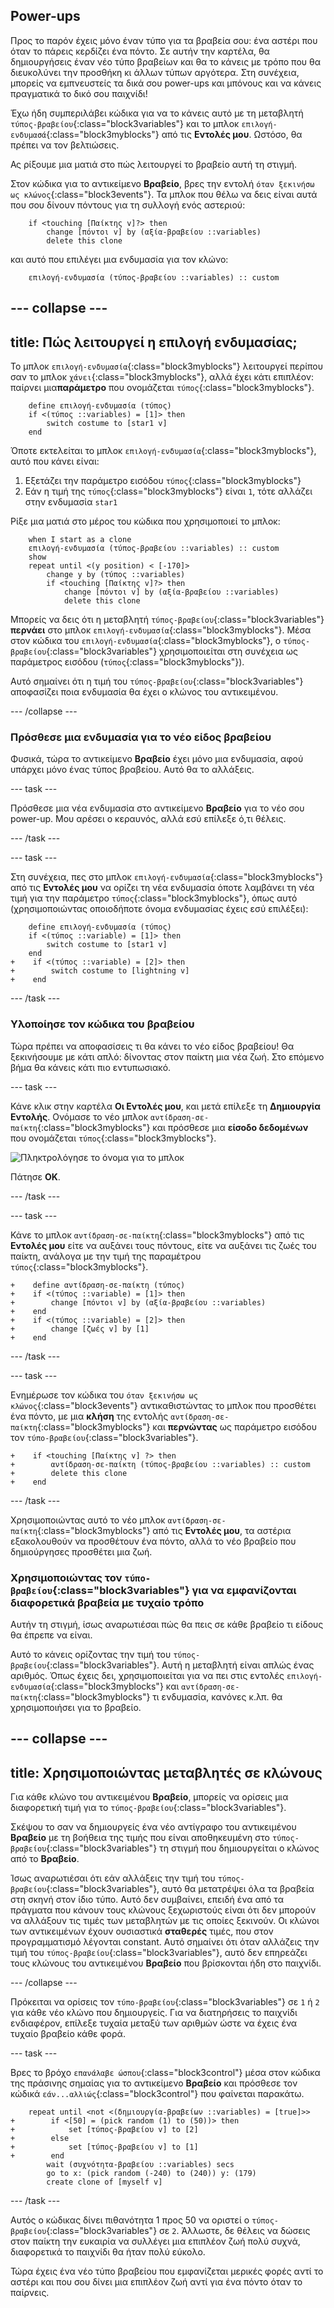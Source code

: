 ## Power-ups

Προς το παρόν έχεις μόνο έναν τύπο για τα βραβεία σου: ένα αστέρι που όταν το πάρεις κερδίζει ένα πόντο. Σε αυτήν την καρτέλα, θα δημιουργήσεις έναν νέο τύπο βραβείων και θα το κάνεις με τρόπο που θα διευκολύνει την προσθήκη κι άλλων τύπων αργότερα. Στη συνέχεια, μπορείς να εμπνευστείς τα δικά σου power-ups και μπόνους και να κάνεις πραγματικά το δικό σου παιχνίδι!

Έχω ήδη συμπεριλάβει κώδικα για να το κάνεις αυτό με τη μεταβλητή `τύπος-βραβείου`{:class="block3variables"} και το μπλοκ `επιλογή-ενδυμασά`{:class="block3myblocks"} από τις **Εντολές μου**. Ωστόσο, θα πρέπει να τον βελτιώσεις.

Ας ρίξουμε μια ματιά στο πώς λειτουργεί το βραβείο αυτή τη στιγμή.

Στον κώδικα για το αντικείμενο **Βραβείο**, βρες την εντολή `όταν ξεκινήσω ως κλώνος`{:class="block3events"}. Τα μπλοκ που θέλω να δεις είναι αυτά που σου δίνουν πόντους για τη συλλογή ενός αστεριού:

```blocks3
    if <touching [Παίκτης v]?> then
        change [πόντοι v] by (αξία-βραβείου ::variables)
        delete this clone
```

και αυτό που επιλέγει μια ενδυμασία για τον κλώνο:

```blocks3
    επιλογή-ενδυμασία (τύπος-βραβείου ::variables) :: custom
```

--- collapse ---
---
title: Πώς λειτουργεί η επιλογή ενδυμασίας;
---

Το μπλοκ `επιλογή-ενδυμασία`{:class="block3myblocks"} λειτουργεί περίπου σαν το μπλοκ `χάνει`{:class="block3myblocks"}, αλλά έχει κάτι επιπλέον: παίρνει μια**παράμετρο** που ονομάζεται `τύπος`{:class="block3myblocks"}.

```blocks3
    define επιλογή-ενδυμασία (τύπος)
    if <(τύπος ::variables) = [1]> then
        switch costume to [star1 v]
    end
```

Όποτε εκτελείται το μπλοκ `επιλογή-ενδυμασία`{:class="block3myblocks"}, αυτό που κάνει είναι:

1. Εξετάζει την παράμετρο εισόδου `τύπος`{:class="block3myblocks"}
2. Εάν η τιμή της `τύπος`{:class="block3myblocks"} είναι `1`, τότε αλλάζει στην ενδυμασία `star1`

Ρίξε μια ματιά στο μέρος του κώδικα που χρησιμοποιεί το μπλοκ:

```blocks3
    when I start as a clone
    επιλογή-ενδυμασία (τύπος-βραβείου ::variables) :: custom
    show
    repeat until <(y position) < [-170]>
        change y by (τύπος ::variables)
        if <touching [Παίκτης v]?> then
            change [πόντοι v] by (αξία-βραβείου ::variables)
            delete this clone
```

Μπορείς να δεις ότι η μεταβλητή `τύπος-βραβείου`{:class="block3variables"} **περνάει** στο μπλοκ `επιλογή-ενδυμασία`{:class="block3myblocks"}. Μέσα στον κώδικα του `επιλογή-ενδυμασία`{:class="block3myblocks"}, ο `τύπος-βραβείου`{:class="block3variables"} χρησιμοποιείται στη συνέχεια ως παράμετρος εισόδου (`τύπος`{:class="block3myblocks"}).

Αυτό σημαίνει ότι η τιμή του `τύπος-βραβείου`{:class="block3variables"} αποφασίζει ποια ενδυμασία θα έχει ο κλώνος του αντικειμένου.

--- /collapse ---

### Πρόσθεσε μια ενδυμασία για το νέο είδος βραβείου

Φυσικά, τώρα το αντικείμενο **Βραβείο** έχει μόνο μια ενδυμασία, αφού υπάρχει μόνο ένας τύπος βραβείου. Αυτό θα το αλλάξεις.

--- task ---

Πρόσθεσε μια νέα ενδυμασία στο αντικείμενο **Βραβείο** για το νέο σου power-up. Μου αρέσει ο κεραυνός, αλλά εσύ επίλεξε ό,τι θέλεις.

--- /task ---

--- task ---

Στη συνέχεια, πες στο μπλοκ `επιλογή-ενδυμασία`{:class="block3myblocks"} από τις **Εντολές μου** να ορίζει τη νέα ενδυμασία όποτε λαμβάνει τη νέα τιμή για την παράμετρο `τύπος`{:class="block3myblocks"}, όπως αυτό \(χρησιμοποιώντας οποιοδήποτε όνομα ενδυμασίας έχεις εσύ επιλέξει\):

```blocks3
    define επιλογή-ενδυμασία (τύπος)
    if <(τύπος ::variable) = [1]> then
        switch costume to [star1 v]
    end
+    if <(τύπος ::variable) = [2]> then
+        switch costume to [lightning v]
+    end
```

--- /task ---

### Υλοποίησε τον κώδικα του βραβείου

Τώρα πρέπει να αποφασίσεις τι θα κάνει το νέο είδος βραβείου! Θα ξεκινήσουμε με κάτι απλό: δίνοντας στον παίκτη μια νέα ζωή. Στο επόμενο βήμα θα κάνεις κάτι πιο εντυπωσιακό.

--- task ---

Κάνε κλικ στην καρτέλα **Οι Εντολές μου**, και μετά επίλεξε τη **Δημιουργία Εντολής**. Ονόμασε το νέο μπλοκ `αντίδραση-σε-παίκτη`{:class="block3myblocks"} και πρόσθεσε μια **είσοδο δεδομένων** που ονομάζεται `τύπος`{:class="block3myblocks"}.

![Πληκτρολόγησε το όνομα για το μπλοκ](images/powerupMakeName.png)

Πάτησε **ΟΚ**.

--- /task ---

--- task ---

Κάνε το μπλοκ `αντίδραση-σε-παίκτη`{:class="block3myblocks"} από τις **Εντολές μου** είτε να αυξάνει τους πόντους, είτε να αυξάνει τις ζωές του παίκτη, ανάλογα με την τιμή της παραμέτρου `τύπος`{:class="block3myblocks"}.

```blocks3
+    define αντίδραση-σε-παίκτη (τύπος)
+    if <(τύπος ::variable) = [1]> then
+        change [πόντοι v] by (αξία-βραβείου ::variables)
+    end
+    if <(τύπος ::variable) = [2]> then
+        change [ζωές v] by [1]
+    end
```

--- /task ---

--- task ---

Ενημέρωσε τον κώδικα του `όταν ξεκινήσω ως κλώνος`{:class="block3events"} αντικαθιστώντας το μπλοκ που προσθέτει ένα πόντο, με μια **κλήση** της εντολής `αντίδραση-σε-παίκτη`{:class="block3myblocks"} και **περνώντας** ως παράμετρο εισόδου τον `τύπο-βραβείου`{:class="block3variables"}.

```blocks3
+    if <touching [Παίκτης v] ?> then
+        αντίδραση-σε-παίκτη (τύπος-βραβείου ::variables) :: custom
+        delete this clone
+    end
```

--- /task ---

Χρησιμοποιώντας αυτό το νέο μπλοκ `αντίδραση-σε-παίκτη`{:class="block3myblocks"} από τις **Εντολές μου**, τα αστέρια εξακολουθούν να προσθέτουν ένα πόντο, αλλά το νέο βραβείο που δημιούργησες προσθέτει μια ζωή.

### Χρησιμοποιώντας τον `τύπο-βραβείου`{:class="block3variables"} για να εμφανίζονται διαφορετικά βραβεία με τυχαίο τρόπο

Αυτήν τη στιγμή, ίσως αναρωτιέσαι πώς θα πεις σε κάθε βραβείο τι είδους θα έπρεπε να είναι.

Αυτό το κάνεις ορίζοντας την τιμή του `τύπος-βραβείου`{:class="block3variables"}. Αυτή η μεταβλητή είναι απλώς ένας αριθμός. Όπως έχεις δει, χρησιμοποιείται για να πει στις εντολές `επιλογή-ενδυμασία`{:class="block3myblocks"} και `αντίδραση-σε-παίκτη`{:class="block3myblocks"} τι ενδυμασία, κανόνες κ.λπ. θα χρησιμοποιήσει για το βραβείο.

--- collapse ---
---
title: Χρησιμοποιώντας μεταβλητές σε κλώνους
---

Για κάθε κλώνο του αντικειμένου **Βραβείο**, μπορείς να ορίσεις μια διαφορετική τιμή για το `τύπος-βραβείου`{:class="block3variables"}.

Σκέψου το σαν να δημιουργείς ένα νέο αντίγραφο του αντικειμένου **Βραβείο** με τη βοήθεια της τιμής που είναι αποθηκευμένη στο `τύπος-βραβείου`{:class="block3variables"} τη στιγμή που δημιουργείται ο κλώνος από το **Βραβείο**.

Ίσως αναρωτιέσαι ότι εάν αλλάξεις την τιμή του `τύπος-βραβείου`{:class="block3variables"}, αυτό θα μετατρέψει όλα τα βραβεία στη σκηνή στον ίδιο τύπο. Αυτό δεν συμβαίνει, επειδή ένα από τα πράγματα που κάνουν τους κλώνους ξεχωριστούς είναι ότι δεν μπορούν να αλλάξουν τις τιμές των μεταβλητών με τις οποίες ξεκινούν. Οι κλώνοι των αντικειμένων έχουν ουσιαστικά **σταθερές** τιμές, που στον προγραμματισμό λέγονται constant. Αυτό σημαίνει ότι όταν αλλάζεις την τιμή του `τύπος-βραβείου`{:class="block3variables"}, αυτό δεν επηρεάζει τους κλώνους του αντικειμένου **Βραβείο** που βρίσκονται ήδη στο παιχνίδι.

--- /collapse ---

Πρόκειται να ορίσεις τον `τύπο-βραβείου`{:class="block3variables"} σε `1` ή `2` για κάθε νέο κλώνο που δημιουργείς. Για να διατηρήσεις το παιχνίδι ενδιαφέρον, επίλεξε τυχαία μεταξύ των αριθμών ώστε να έχεις ένα τυχαίο βραβείο κάθε φορά.

--- task ---

Βρες το βρόχο `επανάλαβε ώσπου`{:class="block3control"} μέσα στον κώδικα της πράσινης σημαίας για το αντικείμενο **Βραβείο** και πρόσθεσε τον κώδικά `εάν...αλλιώς`{:class="block3control"} που φαίνεται παρακάτω.

```blocks3
    repeat until <not <(δημιουργία-βραβείων ::variables) = [true]>>
+        if <[50] = (pick random (1) to (50))> then
+            set [τύπος-βραβείου v] to [2]
+        else
+            set [τύπος-βραβείου v] to [1]
+        end
        wait (συχνότητα-βραβείου ::variables) secs
        go to x: (pick random (-240) to (240)) y: (179)
        create clone of [myself v]
```

--- /task ---

Αυτός ο κώδικας δίνει πιθανότητα 1 προς 50 να οριστεί ο `τύπος-βραβείου`{:class="block3variables"} σε `2`. Άλλωστε, δε θέλεις να δώσεις στον παίκτη την ευκαιρία να συλλέγει μια επιπλέον ζωή πολύ συχνά, διαφορετικά το παιχνίδι θα ήταν πολύ εύκολο.

Τώρα έχεις ένα νέο τύπο βραβείου που εμφανίζεται μερικές φορές αντί το αστέρι και που σου δίνει μια επιπλέον ζωή αντί για ένα πόντο όταν το παίρνεις.